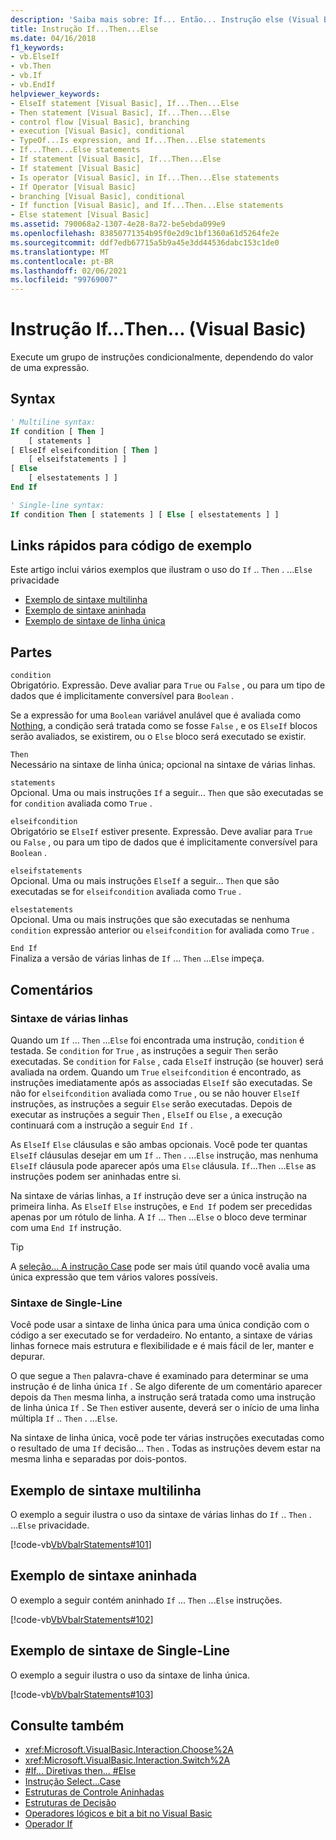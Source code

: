 ```yaml
---
description: 'Saiba mais sobre: If... Então... Instrução else (Visual Basic)'
title: Instrução If...Then...Else
ms.date: 04/16/2018
f1_keywords:
- vb.ElseIf
- vb.Then
- vb.If
- vb.EndIf
helpviewer_keywords:
- ElseIf statement [Visual Basic], If...Then...Else
- Then statement [Visual Basic], If...Then...Else
- control flow [Visual Basic], branching
- execution [Visual Basic], conditional
- TypeOf...Is expression, and If...Then...Else statements
- If...Then...Else statements
- If statement [Visual Basic], If...Then...Else
- If statement [Visual Basic]
- Is operator [Visual Basic], in If...Then...Else statements
- If Operator [Visual Basic]
- branching [Visual Basic], conditional
- If function [Visual Basic], and If...Then...Else statements
- Else statement [Visual Basic]
ms.assetid: 790068a2-1307-4e28-8a72-be5ebda099e9
ms.openlocfilehash: 83850771354b95f0e2d9c1bf1360a61d5264fe2e
ms.sourcegitcommit: ddf7edb67715a5b9a45e3dd44536dabc153c1de0
ms.translationtype: MT
ms.contentlocale: pt-BR
ms.lasthandoff: 02/06/2021
ms.locfileid: "99769007"
---
```

# <a name="ifthenelse-statement-visual-basic"></a>Instrução If...Then... (Visual Basic)

Execute um grupo de instruções condicionalmente, dependendo do valor de uma expressão.

## <a name="syntax"></a>Syntax

```vb
' Multiline syntax:
If condition [ Then ]
    [ statements ]
[ ElseIf elseifcondition [ Then ]
    [ elseifstatements ] ]
[ Else
    [ elsestatements ] ]
End If

' Single-line syntax:
If condition Then [ statements ] [ Else [ elsestatements ] ]
```

## <a name="quick-links-to-example-code"></a>Links rápidos para código de exemplo

Este artigo inclui vários exemplos que ilustram o uso do `If` .. `Then` . ...`Else` privacidade

- [Exemplo de sintaxe multilinha](#multi-line)
- [Exemplo de sintaxe aninhada](#nested)
- [Exemplo de sintaxe de linha única](#single-line)

## <a name="parts"></a>Partes

`condition` \
Obrigatório. Expressão. Deve avaliar para `True` ou `False` , ou para um tipo de dados que é implicitamente conversível para `Boolean` .

Se a expressão for uma [](../../programming-guide/language-features/data-types/nullable-value-types.md) `Boolean` variável anulável que é avaliada como [Nothing](../nothing.md), a condição será tratada como se fosse `False` , e os `ElseIf` blocos serão avaliados, se existirem, ou o `Else` bloco será executado se existir.

`Then` \
Necessário na sintaxe de linha única; opcional na sintaxe de várias linhas.

`statements` \
Opcional. Uma ou mais instruções `If` a seguir... `Then` que são executadas se for `condition` avaliada como `True` .

`elseifcondition` \
Obrigatório se `ElseIf` estiver presente. Expressão. Deve avaliar para `True` ou `False` , ou para um tipo de dados que é implicitamente conversível para `Boolean` .

`elseifstatements` \
Opcional. Uma ou mais instruções `ElseIf` a seguir... `Then` que são executadas se for `elseifcondition` avaliada como `True` .

`elsestatements` \
Opcional. Uma ou mais instruções que são executadas se nenhuma `condition` expressão anterior ou `elseifcondition` for avaliada como `True` .

`End If` \
Finaliza a versão de várias linhas de `If` ... `Then` ...`Else` impeça.

## <a name="remarks"></a>Comentários

### <a name="multiline-syntax"></a>Sintaxe de várias linhas

Quando um `If` ... `Then` ...`Else` foi encontrada uma instrução, `condition` é testada. Se `condition` for `True` , as instruções a seguir `Then` serão executadas. Se `condition` for `False` , cada `ElseIf` instrução (se houver) será avaliada na ordem. Quando um `True` `elseifcondition` é encontrado, as instruções imediatamente após as associadas `ElseIf` são executadas. Se não for `elseifcondition` avaliada como `True` , ou se não houver `ElseIf` instruções, as instruções a seguir `Else` serão executadas. Depois de executar as instruções a seguir `Then` , `ElseIf` ou `Else` , a execução continuará com a instrução a seguir `End If` .

As `ElseIf` `Else` cláusulas e são ambas opcionais. Você pode ter quantas `ElseIf` cláusulas desejar em um `If` .. `Then` . ...`Else` instrução, mas nenhuma `ElseIf` cláusula pode aparecer após uma `Else` cláusula. `If`...`Then` ...`Else` as instruções podem ser aninhadas entre si.

Na sintaxe de várias linhas, a `If` instrução deve ser a única instrução na primeira linha. As `ElseIf` `Else` instruções, e `End If` podem ser precedidas apenas por um rótulo de linha. A `If` ... `Then` ...`Else` o bloco deve terminar com uma `End If` instrução.

> [!TIP]
> A [seleção... A instrução Case](select-case-statement.md) pode ser mais útil quando você avalia uma única expressão que tem vários valores possíveis.

### <a name="single-line-syntax"></a>Sintaxe de Single-Line

Você pode usar a sintaxe de linha única para uma única condição com o código a ser executado se for verdadeiro. No entanto, a sintaxe de várias linhas fornece mais estrutura e flexibilidade e é mais fácil de ler, manter e depurar.

O que segue a `Then` palavra-chave é examinado para determinar se uma instrução é de linha única `If` . Se algo diferente de um comentário aparecer depois da `Then` mesma linha, a instrução será tratada como uma instrução de linha única `If` . Se `Then` estiver ausente, deverá ser o início de uma linha múltipla `If` .. `Then` . ...`Else`.

Na sintaxe de linha única, você pode ter várias instruções executadas como o resultado de uma `If` decisão... `Then` . Todas as instruções devem estar na mesma linha e separadas por dois-pontos.

## <a name="multiline-syntax-example"></a>Exemplo de sintaxe multilinha

<a name="multi-line"></a>

O exemplo a seguir ilustra o uso da sintaxe de várias linhas do `If` .. `Then` . ...`Else` privacidade.

[!code-vb[VbVbalrStatements#101](~/samples/snippets/visualbasic/VS_Snippets_VBCSharp/VbVbalrStatements/VB/class6.vb#101)]

## <a name="nested-syntax-example"></a>Exemplo de sintaxe aninhada

<a name="nested"></a>

O exemplo a seguir contém aninhado `If` ... `Then` ...`Else` instruções.

[!code-vb[VbVbalrStatements#102](~/samples/snippets/visualbasic/VS_Snippets_VBCSharp/VbVbalrStatements/VB/class6.vb#102)]

## <a name="single-line-syntax-example"></a>Exemplo de sintaxe de Single-Line

<a name="single-line"></a> O exemplo a seguir ilustra o uso da sintaxe de linha única.

[!code-vb[VbVbalrStatements#103](~/samples/snippets/visualbasic/VS_Snippets_VBCSharp/VbVbalrStatements/VB/class6.vb#103)]

## <a name="see-also"></a>Consulte também

- <xref:Microsoft.VisualBasic.Interaction.Choose%2A>
- <xref:Microsoft.VisualBasic.Interaction.Switch%2A>
- [#If... Diretivas then... #Else](../directives/if-then-else-directives.md)
- [Instrução Select...Case](select-case-statement.md)
- [Estruturas de Controle Aninhadas](../../programming-guide/language-features/control-flow/nested-control-structures.md)
- [Estruturas de Decisão](../../programming-guide/language-features/control-flow/decision-structures.md)
- [Operadores lógicos e bit a bit no Visual Basic](../../programming-guide/language-features/operators-and-expressions/logical-and-bitwise-operators.md)
- [Operador If](../operators/if-operator.md)
